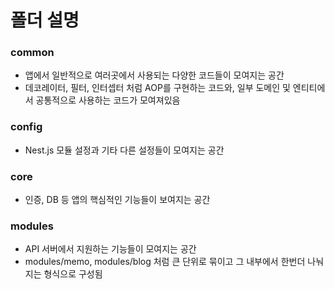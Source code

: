 # 폴더 설명
### common
- 앱에서 일반적으로 여러곳에서 사용되는 다양한 코드들이 모여지는 공간
- 데코레이터, 필터, 인터셉터 처럼 AOP를 구현하는 코드와, 일부 도메인 및 엔티티에서 공통적으로 사용하는 코드가 모여져있음

### config
- Nest.js 모듈 설정과 기타 다른 설정들이 모여지는 공간

### core
- 인증, DB 등 앱의 핵심적인 기능들이 보여지는 공간

### modules
- API 서버에서 지원하는 기능들이 모여지는 공간
- modules/memo, modules/blog 처럼 큰 단위로 묶이고 그 내부에서 한번더 나눠지는 형식으로 구성됨